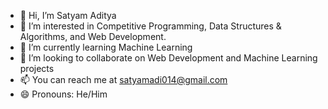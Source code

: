 - 👋 Hi, I’m Satyam Aditya
- 👀 I’m interested in Competitive Programming, Data Structures & Algorithms, and Web Development.
- 🌱 I’m currently learning Machine Learning
- 💞️ I’m looking to collaborate on Web Development and Machine Learning projects
- 📫 You can reach me at satyamadi014@gmail.com
- 😄 Pronouns: He/Him

<!---
satyamaadii/satyamaadii is a ✨ special ✨ repository because its `README.md` (this file) appears on your GitHub profile.
You can click the Preview link to take a look at your changes.
--->
